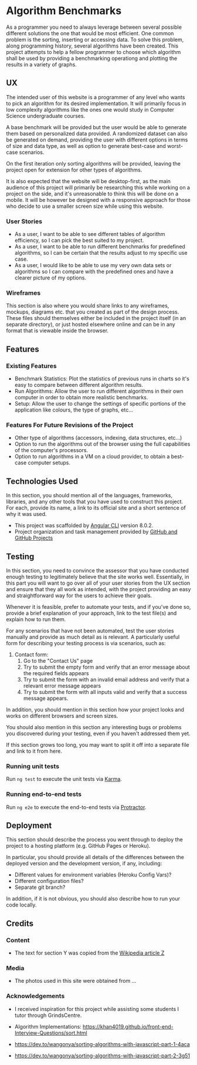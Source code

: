# Algorithm Benchmarks

As a programmer you need to always leverage between several possible different solutions the one that would be most efficient. One common problem is the sorting, inserting or accessing data. To solve this problem, along programming history, several algorithms have been created. This project attempts to help a fellow programmer to choose which algorithm shall be used by providing a benchmarking operationg and plotting the results in a variety of graphs.

## UX

The intended user of this website is a programmer of any level who wants to pick an algorithm for its desired implementation. It will primarily focus in low complexity algorithms like the ones one would study in Computer Science undergraduate courses.

A base benchmark will be provided but the user would be able to generate them based on personalized data provided. A randomized dataset can also be generated on demand, providing the user with different options in terms of size and data type, as well as option to generate best-case and worst-case scenarios.

On the first iteration only sorting algorithms will be provided, leaving the project open for extension for other types of algorithms.

It is also expected that the website will be desktop-first, as the main audience of this project will primarily be researching this while working on a project on the side, and it's unreasonable to think this will be done on a mobile. It will be however be designed with a responsive approach for those who decide to use a smaller screen size while using this website.

### User Stories

- As a user, I want to be able to see different tables of algorithm efficiency, so I can pick the best suited to my project.
- As a user, I want to be able to run different benchmarks for predefined algorithms, so I can be certain that the results adjust to my specific use case.
- As a user, I would like to be able to use my very own data sets or algorithms so I can compare with the predefined ones and have a clearer picture of my options.

### Wireframes

This section is also where you would share links to any wireframes, mockups, diagrams etc. that you created as part of the design process. These files should themselves either be included in the project itself (in an separate directory), or just hosted elsewhere online and can be in any format that is viewable inside the browser.

## Features

### Existing Features

- Benchmark Statistics: Plot the statistics of previous runs in charts so it's easy to compare between different algorithm results.
- Run Algorithms: Allow the user to run different algorithms in their own computer in order to obtain more realistic benchmarks.
- Setup: Allow the user to change the settings of specific portions of the application like colours, the type of graphs, etc...

### Features For Future Revisions of the Project

- Other type of algorithms (accessors, indexing, data structures, etc...)
- Option to run the algorithms out of the browser using the full capabilities of the computer's processors.
- Option to run algorithms in a VM on a cloud provider, to obtain a best-case computer setups.

## Technologies Used

In this section, you should mention all of the languages, frameworks, libraries, and any other tools that you have used to construct this project. For each, provide its name, a link to its official site and a short sentence of why it was used.

- This project was scaffolded by [Angular CLI](https://github.com/angular/angular-cli) version 8.0.2.
- Project organization and task management provided by [GitHub and GitHub Projects](https://github.com)

## Testing

In this section, you need to convince the assessor that you have conducted enough testing to legitimately believe that the site works well. Essentially, in this part you will want to go over all of your user stories from the UX section and ensure that they all work as intended, with the project providing an easy and straightforward way for the users to achieve their goals.

Whenever it is feasible, prefer to automate your tests, and if you've done so, provide a brief explanation of your approach, link to the test file(s) and explain how to run them.

For any scenarios that have not been automated, test the user stories manually and provide as much detail as is relevant. A particularly useful form for describing your testing process is via scenarios, such as:

1. Contact form:
   1. Go to the "Contact Us" page
   2. Try to submit the empty form and verify that an error message about the required fields appears
   3. Try to submit the form with an invalid email address and verify that a relevant error message appears
   4. Try to submit the form with all inputs valid and verify that a success message appears.

In addition, you should mention in this section how your project looks and works on different browsers and screen sizes.

You should also mention in this section any interesting bugs or problems you discovered during your testing, even if you haven't addressed them yet.

If this section grows too long, you may want to split it off into a separate file and link to it from here.

### Running unit tests

Run `ng test` to execute the unit tests via [Karma](https://karma-runner.github.io).

### Running end-to-end tests

Run `ng e2e` to execute the end-to-end tests via [Protractor](http://www.protractortest.org/).

## Deployment

This section should describe the process you went through to deploy the project to a hosting platform (e.g. GitHub Pages or Heroku).

In particular, you should provide all details of the differences between the deployed version and the development version, if any, including:

- Different values for environment variables (Heroku Config Vars)?
- Different configuration files?
- Separate git branch?

In addition, if it is not obvious, you should also describe how to run your code locally.

## Credits

### Content

- The text for section Y was copied from the [Wikipedia article Z](https://en.wikipedia.org/wiki/Z)

### Media

- The photos used in this site were obtained from ...

### Acknowledgements

- I received inspiration for this project while assisting some students I tutor through GrindsCentre.

- Algorithm Implementations: https://khan4019.github.io/front-end-Interview-Questions/sort.html
- https://dev.to/wangonya/sorting-algorithms-with-javascript-part-1-4aca
- https://dev.to/wangonya/sorting-algorithms-with-javascript-part-2-3g51
